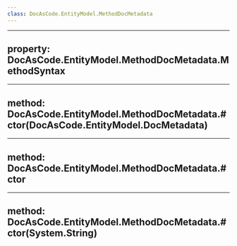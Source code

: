 ```yaml
---
class: DocAsCode.EntityModel.MethodDocMetadata
---
```


---
property: DocAsCode.EntityModel.MethodDocMetadata.MethodSyntax
---

---
method: DocAsCode.EntityModel.MethodDocMetadata.#ctor(DocAsCode.EntityModel.DocMetadata)
---

---
method: DocAsCode.EntityModel.MethodDocMetadata.#ctor
---

---
method: DocAsCode.EntityModel.MethodDocMetadata.#ctor(System.String)
---

